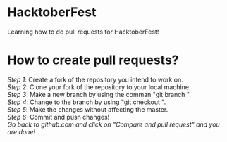 # HacktoberFest
Learning how to do pull requests for HacktoberFest!

# How to create pull requests?</br>
<em>Step 1</em>:  Create a fork of the repository you intend to work on. <br/>
<em>Step 2</em>:  Clone your fork of the repository to your local machine. <br/>
<em>Step 3</em>:  Make a new branch by using the comman "git branch <BRANCH NAME>". <br/>
<em>Step 4</em>:  Change to the branch by using "git checkout <BRANCH NAME>". <br/>
<em>Step 5</em>:  Make the changes without affecting the master. <br/>
<em>Step 6</em>:  Commit and push changes!<br/>
<em>Go back to github.com and click on "Compare and pull request" and you are done!</em>
